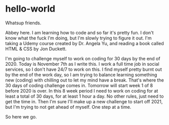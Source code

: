 # hello-world

Whatsup friends.

Abbey here. I am learning how to code and so far it's pretty fun. I don't know what the fuck I'm doing, but I'm slowly trying to figure it out. I'm taking a Udemy course created by Dr. Angela Yu, and reading a book called HTML & CSS by Jon Duckett. 

I'm going to challenge myself to work on coding for 30 days by the end of 2020. Today is November 7th as I write this. I work a full time job in social services, so I don't have 24/7 to work on this. I find myself pretty burnt out by the end of the work day, so I am trying to balance learning something new (coding) with chilling out to let my mind have a break. That's where the 30 days of coding challenge comes in. Tomorrow will start week 1 of 8 before 2020 is over. In this 8 week period I need to work on coding for at least a total of 30 days, for at least 1 hour a day. No other rules, just need to get the time in. Then I'm sure I'll make up a new challenge to start off 2021, but I'm trying to not get ahead of myself. One step at a time.

So here we go. 
